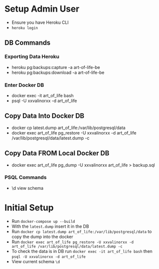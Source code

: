 # Setup Admin User

- Ensure you have Heroku CLI
- `heroku login`



## DB Commands

### Exporting Data Heroku

- heroku pg:backups:capture -a art-of-life-be
- heroku pg:backups:download -a art-of-life-be

### Enter Docker DB

- docker exec -it art_of_life bash
- psql -U xxvalinorxx -d art_of_life

## Copy Data Into Docker DB

- docker cp latest.dump art_of_life:/var/lib/postgresql/data 
- docker exec art_of_life pg_restore -U xxvalinorxx -d art_of_life /var/lib/postgresql/data/latest.dump -c

## Copy Data FROM Local Docker DB
- docker exec art_of_life pg_dump -U xxvalinorxx art_of_life > backup.sql

### PSQL Commands
- \d view schema

# Initial Setup

- Run `docker-compose up --build`
- With the `latest.dump` insert it in the DB
- Run `docker cp latest.dump art_of_life:/var/lib/postgresql/data` to copy the dump into the docker
- Run `docker exec art_of_life pg_restore -U xxvalinorxx -d art_of_life /var/lib/postgresql/data/latest.dump -c`
- To check the data is in DB run `docker exec -it art_of_life bash` then `psql -U xxvalinorxx -d art_of_life`
- View current schema `\d`